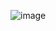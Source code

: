 ![image](https://github.com/7828143960/repo-1/assets/145312170/22c29ea2-ce3b-49b4-a453-32bbe458b914)

